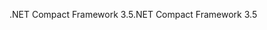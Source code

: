 <span data-ttu-id="5472e-101">.NET Compact Framework 3.5</span><span class="sxs-lookup"><span data-stu-id="5472e-101">.NET Compact Framework 3.5</span></span>